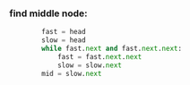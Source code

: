 ### find middle node:
```python
        fast = head
        slow = head
        while fast.next and fast.next.next:
            fast = fast.next.next
            slow = slow.next
        mid = slow.next
```
